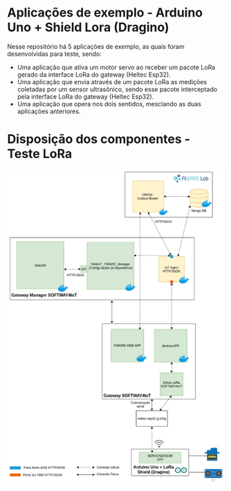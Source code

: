 # Aplicações de exemplo - Arduino Uno + Shield Lora (Dragino) 
Nesse repositório há 5 aplicações de exemplo, as quais foram desenvolvidas para teste, sendo:
 * Uma aplicação que ativa um motor servo ao receber um pacote LoRa gerado da interface LoRa do gateway (Heltec Esp32).
 * Uma aplicação que envia através de um pacote LoRa as medições coletadas por um sensor ultrasônico, sendo esse pacote interceptado pela interface LoRa do gateway (Heltec Esp32). 
 * Uma aplicação que opera nos dois sentidos, mesclando as duas aplicações anteriores.

# Disposição dos componentes - Teste LoRa
<p align="center">
  <img src="../Images/Disposição_dos_Componentes-LoRa.png">
</p>

